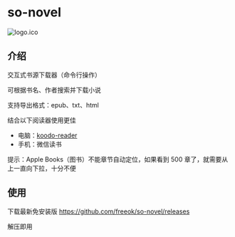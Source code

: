 # so-novel

![logo.ico](assets%2Flogo.ico)

## 介绍

交互式书源下载器（命令行操作）

可根据书名、作者搜索并下载小说

支持导出格式：epub、txt、html

结合以下阅读器使用更佳
- 电脑：[koodo-reader](https://www.koodoreader.com/zh)
- 手机：微信读书

提示：Apple Books（图书）不能章节自动定位，如果看到 500 章了，就需要从上一直向下拉，十分不便

## 使用

下载最新免安装版 https://github.com/freeok/so-novel/releases

解压即用